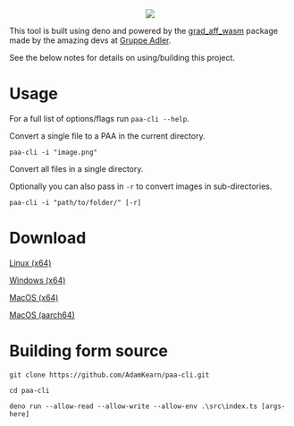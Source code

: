 <div align="center">
  <img src="https://github.com/AdamKearn/deno-paa/assets/30593259/2bdb3d6f-5849-4936-8efe-baa1621b60d0" />
</div>

This tool is built using deno and powered by the [grad_aff_wasm](https://github.com/gruppe-adler/grad_aff_wasm) package made by the amazing devs at [Gruppe Adler](https://github.com/gruppe-adler).

See the below notes for details on using/building this project.

# Usage
For a full list of options/flags run `paa-cli --help`.

Convert a single file to a PAA in the current directory.
```
paa-cli -i "image.png"
```
Convert all files in a single directory.

Optionally you can also pass in `-r` to convert images in sub-directories. 
```
paa-cli -i "path/to/folder/" [-r]
```

# Download
[Linux (x64)](https://github.com/AdamKearn/paa-cli/releases/latest/download/x86_64-unknown-linux-gnu.tar.gz)

[Windows (x64)](https://github.com/AdamKearn/paa-cli/releases/latest/download/x86_64-pc-windows-msvc.tar.gz)

[MacOS (x64)](https://github.com/AdamKearn/paa-cli/releases/latest/download/x86_64-apple-darwin.tar.gz)

[MacOS (aarch64)](https://github.com/AdamKearn/paa-cli/releases/latest/download/aarch64-apple-darwin.tar.gz)

# Building form source
```
git clone https://github.com/AdamKearn/paa-cli.git

cd paa-cli

deno run --allow-read --allow-write --allow-env .\src\index.ts [args-here]
```
